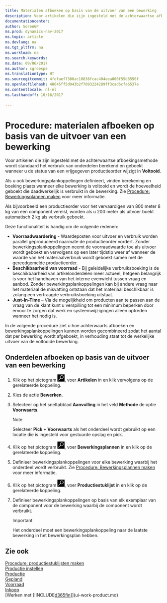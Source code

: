 ```yaml
---
title: Materialen afboeken op basis van de uitvoer van een bewerking
description: Voor artikelen die zijn ingesteld met de achterwaartse afboekingsmethode wordt standaard het verbruik van onderdelen berekend en geboekt wanneer u de status van een vrijgegeven productieorder wijzigt in **Voltooid**. Zie voor meer informatie Afboekingsmethode.
documentationcenter: 
author: SorenGP
ms.prod: dynamics-nav-2017
ms.topic: article
ms.devlang: na
ms.tgt_pltfrm: na
ms.workload: na
ms.search.keywords: 
ms.date: 09/06/2017
ms.author: sgroespe
ms.translationtype: HT
ms.sourcegitcommit: 4fefaef7380ac10836fcac404eea006f55d8556f
ms.openlocfilehash: 48645ff5d943b2f7093224289ff3cad6cfa6537e
ms.contentlocale: nl-nl
ms.lasthandoff: 10/16/2017

---
```

# <a name="how-to-flush-components-according-to-operation-output"></a>Procedure: materialen afboeken op basis van de uitvoer van een bewerking
Voor artikelen die zijn ingesteld met de achterwaartse afboekingsmethode wordt standaard het verbruik van onderdelen berekend en geboekt wanneer u de status van een vrijgegeven productieorder wijzigt in **Voltooid**.  

Als u ook bewerkingsplankoppelingen definieert, vinden berekening en boeking plaats wanneer elke bewerking is voltooid en wordt de hoeveelheid geboekt die daadwerkelijk is verbruikt in de bewerking. Zie [Procedure: Bewerkingsplannen maken](production-how-to-create-routings.md) voor meer informatie.  

Als bijvoorbeeld een productieorder voor het vervaardigen van 800 meter 8 kg van een component vereist, worden als u 200 meter als uitvoer boekt automatisch 2 kg als verbruik geboekt.  

Deze functionaliteit is handig om de volgende redenen:  

-   **Voorraadwaardering** - Waardeposten voor uitvoer en verbruik worden parallel geproduceerd naarmate de productieorder vordert. Zonder bewerkingsplankoppelingen neemt de voorraadwaarde toe als uitvoer wordt geboekt en vervolgens op een later tijdstip weer af wanneer de waarde van het materiaalverbruik wordt geboekt samen met de gereedgemelde productieorder.  
-   **Beschikbaarheid van voorraad** - Bij geleidelijke verbruiksboeking is de beschikbaarheid van artikelonderdelen meer actueel, hetgeen belangrijk is voor het handhaven van het interne evenwicht tussen vraag en aanbod. Zonder bewerkingsplankoppelingen kan bij andere vraag naar het materiaal de misvatting ontstaan dat het materiaal beschikbaar is zolang een vertraagde verbruiksboeking uitstaat.  
-   **Just-In-Time** – Via de mogelijkheid om producten aan te passen aan de vraag van de klant kunt u verspilling tot een minimum beperken door ervoor te zorgen dat werk en systeemwijzigingen alleen optreden wanneer het nodig is.  

In de volgende procedure ziet u hoe achterwaarts afboeken en bewerkingsplankoppelingen kunnen worden gecombineerd zodat het aantal dat per bewerking wordt afgeboekt, in verhouding staat tot de werkelijke uitvoer van de voltooide bewerking.  

## <a name="to-flush-components-according-to-operation-output"></a>Onderdelen afboeken op basis van de uitvoer van een bewerking  
1.  Klik op het pictogram ![Zoeken naar pagina of rapport](media/ui-search/search_small.png "pictogram Zoeken naar pagina of rapport"), voer **Artikelen** in en klik vervolgens op de gerelateerde koppeling.  
2.  Kies de actie **Bewerken**.  
3.  Selecteer op het sneltabblad **Aanvulling** in het veld **Methode** de optie **Voorwaarts**.  

    > [!NOTE]  
    >  Selecteer **Pick + Voorwaarts** als het onderdeel wordt gebruikt op een locatie die is ingesteld voor gestuurde opslag en pick.  

4.  Klik op het pictogram ![Zoeken naar pagina of rapport](media/ui-search/search_small.png "pictogram Zoeken naar pagina of rapport"), voer **Bewerkingsplannen** in en klik op de gerelateerde koppeling.  
5.  Definieer bewerkingsplankoppelingen voor elke bewerking waarbij het onderdeel wordt verbruikt. Zie [Procedure: Bewerkingsplannen maken](production-how-to-create-routings.md) voor meer informatie.  
6.  Klik op het pictogram ![Zoeken naar pagina of rapport](media/ui-search/search_small.png "pictogram Zoeken naar pagina of rapport"), voer **Productiestuklijst** in en klik op de gerelateerde koppeling.  
7.  Definieer bewerkingsplankoppelingen op basis van elk exemplaar van de component voor de bewerking waarbij de component wordt verbruikt.

    > [!IMPORTANT]  
    >  Het onderdeel moet een bewerkingsplankoppeling naar de laatste bewerking in het bewerkingsplan hebben.  

## <a name="see-also"></a>Zie ook  
[Procedure: productiestuklijsten maken](production-how-to-create-production-boms.md)  
[Productie instellen](production-configure-production-processes.md)  
[Productie](production-manage-manufacturing.md)    
[Gepland](production-planning.md)   
[Voorraad](inventory-manage-inventory.md)  
[Inkoop](purchasing-manage-purchasing.md)  
[Werken met [!INCLUDE[d365fin](includes/d365fin_md.md)]](ui-work-product.md)

